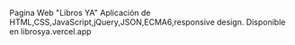 Pagina Web "Libros YA"
Aplicación de HTML,CSS,JavaScript,jQuery,JSON,ECMA6,responsive design.
Disponible en librosya.vercel.app
